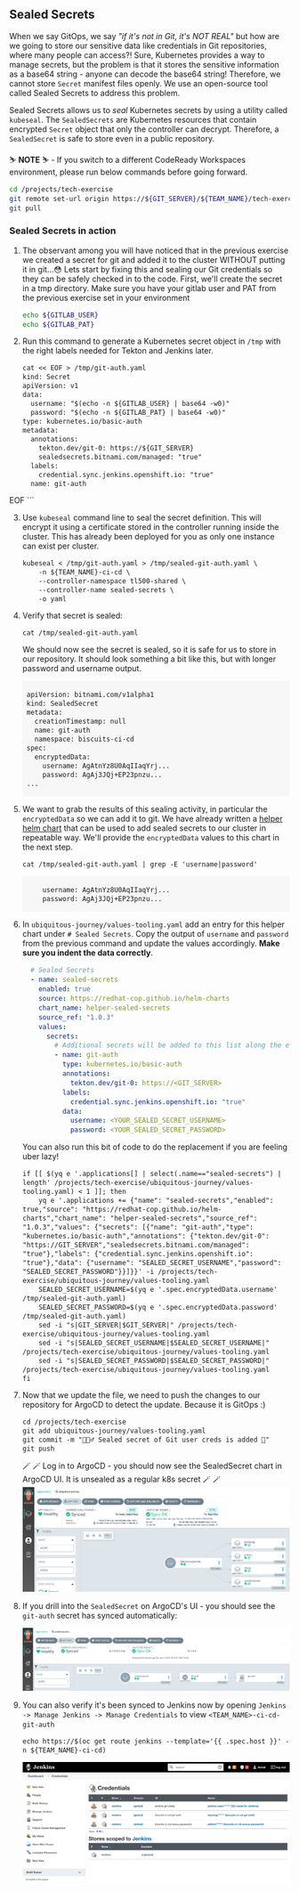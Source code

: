 ## Sealed Secrets

When we say GitOps, we say _"if it's not in Git, it's NOT REAL"_ but how are we going to store our sensitive data like credentials in Git repositories, where many people can access?! Sure, Kubernetes provides a way to manage secrets, but the problem is that it stores the sensitive information as a base64 string - anyone can decode the base64 string! Therefore, we cannot store `Secret` manifest files openly. We use an open-source tool called Sealed Secrets to address this problem.

Sealed Secrets allows us to _seal_ Kubernetes secrets by using a utility called `kubeseal`. The `SealedSecrets` are Kubernetes resources that contain encrypted `Secret` object that only the controller can decrypt. Therefore, a `SealedSecret` is safe to store even in a public repository.

<p class="warn">
    ⛷️ <b>NOTE</b> ⛷️ - If you switch to a different CodeReady Workspaces environment, please run below commands before going forward.
</p>

```bash
cd /projects/tech-exercise
git remote set-url origin https://${GIT_SERVER}/${TEAM_NAME}/tech-exercise.git
git pull
```

### Sealed Secrets in action

1. The observant among you will have noticed that in the previous exercise we created a secret for git and added it to the cluster WITHOUT putting it in git...😳 Lets start by fixing this and sealing our Git credentials so they can be safely checked in to the code. First, we'll create the secret in a tmp directory. Make sure you have your gitlab user and PAT from the previous exercise set in your environment

    ```bash
    echo ${GITLAB_USER}
    echo ${GITLAB_PAT}
    ```

2. Run this command to generate a Kubernetes secret object in `/tmp` with the right labels needed for Tekton and Jenkins later.

    ```bash#test
    cat << EOF > /tmp/git-auth.yaml
    kind: Secret
    apiVersion: v1
    data:
      username: "$(echo -n ${GITLAB_USER} | base64 -w0)"
      password: "$(echo -n ${GITLAB_PAT} | base64 -w0)"
    type: kubernetes.io/basic-auth
    metadata:
      annotations:
        tekton.dev/git-0: https://${GIT_SERVER}
        sealedsecrets.bitnami.com/managed: "true"
      labels:
        credential.sync.jenkins.openshift.io: "true"
      name: git-auth
EOF
    ```

3. Use `kubeseal` command line to seal the secret definition. This will encrypt it using a certificate stored in the controller running inside the cluster. This has already been deployed for you as only one instance can exist per cluster.

    ```bash#test
    kubeseal < /tmp/git-auth.yaml > /tmp/sealed-git-auth.yaml \
        -n ${TEAM_NAME}-ci-cd \
        --controller-namespace tl500-shared \
        --controller-name sealed-secrets \
        -o yaml
    ```

4. Verify that secret is sealed:

    ```bash#test
    cat /tmp/sealed-git-auth.yaml 
    ```

    We should now see the secret is sealed, so it is safe for us to store in our repository. It should look something a bit like this, but with longer password and username output.

    <div class="highlight" style="background: #f7f7f7">
    <pre><code class="language-yaml">
    apiVersion: bitnami.com/v1alpha1
    kind: SealedSecret
    metadata:
      creationTimestamp: null
      name: git-auth
      namespace: biscuits-ci-cd
    spec:
      encryptedData:
        username: AgAtnYz8U0AqIIaqYrj...
        password: AgAj3JQj+EP23pnzu...
    ...
    </code></pre></div>

5. We want to grab the results of this sealing activity, in particular the `encryptedData` so we can add it to git. We have already written a <span style="color:blue;">[helper helm chart](https://github.com/redhat-cop/helm-charts/tree/master/charts/helper-sealed-secrets)</span> that can be used to add sealed secrets to our cluster in repeatable way. We'll provide the `encryptedData` values to this chart in the next step.

    ```bash#test
    cat /tmp/sealed-git-auth.yaml | grep -E 'username|password'
    ```

    <div class="highlight" style="background: #f7f7f7">
    <pre><code class="language-yaml">
        username: AgAtnYz8U0AqIIaqYrj...
        password: AgAj3JQj+EP23pnzu...
    </code></pre></div>

6. In `ubiquitous-journey/values-tooling.yaml` add an entry for this helper chart under `# Sealed Secrets`. Copy the output of `username` and `password` from the previous command and update the values accordingly. **Make sure you indent the data correctly**.

    ```yaml
      # Sealed Secrets
      - name: sealed-secrets
        enabled: true
        source: https://redhat-cop.github.io/helm-charts
        chart_name: helper-sealed-secrets
        source_ref: "1.0.3"
        values:
          secrets:
            # Additional secrets will be added to this list along the exercises.
            - name: git-auth
              type: kubernetes.io/basic-auth
              annotations:
                tekton.dev/git-0: https://<GIT_SERVER>
              labels:
                credential.sync.jenkins.openshift.io: "true"
              data:
                username: <YOUR_SEALED_SECRET_USERNAME>
                password: <YOUR_SEALED_SECRET_PASSWORD>
    ```

    You can also run this bit of code to do the replacement if you are feeling uber lazy!

    ```bash#test
    if [[ $(yq e '.applications[] | select(.name=="sealed-secrets") | length' /projects/tech-exercise/ubiquitous-journey/values-tooling.yaml) < 1 ]]; then
        yq e '.applications += {"name": "sealed-secrets","enabled": true,"source": "https://redhat-cop.github.io/helm-charts","chart_name": "helper-sealed-secrets","source_ref": "1.0.3","values": {"secrets": [{"name": "git-auth","type": "kubernetes.io/basic-auth","annotations": {"tekton.dev/git-0": "https://GIT_SERVER","sealedsecrets.bitnami.com/managed": "true"},"labels": {"credential.sync.jenkins.openshift.io": "true"},"data": {"username": "SEALED_SECRET_USERNAME","password": "SEALED_SECRET_PASSWORD"}}]}}' -i /projects/tech-exercise/ubiquitous-journey/values-tooling.yaml
        SEALED_SECRET_USERNAME=$(yq e '.spec.encryptedData.username' /tmp/sealed-git-auth.yaml)
        SEALED_SECRET_PASSWORD=$(yq e '.spec.encryptedData.password' /tmp/sealed-git-auth.yaml)
        sed -i "s|GIT_SERVER|$GIT_SERVER|" /projects/tech-exercise/ubiquitous-journey/values-tooling.yaml
        sed -i "s|SEALED_SECRET_USERNAME|$SEALED_SECRET_USERNAME|" /projects/tech-exercise/ubiquitous-journey/values-tooling.yaml
        sed -i "s|SEALED_SECRET_PASSWORD|$SEALED_SECRET_PASSWORD|" /projects/tech-exercise/ubiquitous-journey/values-tooling.yaml
    fi
    ```

7. Now that we update the file, we need to push the changes to our repository for ArgoCD to detect the update. Because it is GitOps :)

    ```bash#test
    cd /projects/tech-exercise
    git add ubiquitous-journey/values-tooling.yaml
    git commit -m "🕵🏻‍♂️ Sealed secret of Git user creds is added 🔎"
    git push
    ```

    🪄 🪄 Log in to ArgoCD - you should now see the SealedSecret chart in ArgoCD UI. It is unsealed as a regular k8s secret 🪄 🪄
    ![argocd-ss.png](images/argocd-ss.png)

8. If you drill into the `SealedSecret` on ArgoCD's UI - you should see the `git-auth` secret has synced automatically:

    ![argocd-git-auth-synced.png](images/argocd-git-auth-synced.png)

9. You can also verify it's been synced to Jenkins now by opening `Jenkins -> Manage Jenkins -> Manage Credentials` to view `<TEAM_NAME>-ci-cd-git-auth`

    ```bash#test
    echo https://$(oc get route jenkins --template='{{ .spec.host }}' -n ${TEAM_NAME}-ci-cd)
    ```

    ![jenkins-sync.png](images/jenkins-sync.png)
